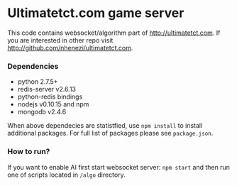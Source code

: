 # Ultimatetct.com game server

This code contains websocket/algorithm part of http://ultimatetct.com.
If you are interested in other repo visit http://github.com/nhenezi/ultimatetct.com.

### Dependencies
* python 2.7.5+
* redis-server v2.6.13
* python-redis bindings
* nodejs v0.10.15 and npm
* mongodb v2.4.6

When above dependecies are statistfied, use `npm install` to install additional packages.
For full list of packages please see `package.json`.

### How to run?
If you want to enable AI first start websocket server: `npm start` and then run one of scripts located in `/algo`
directory.
